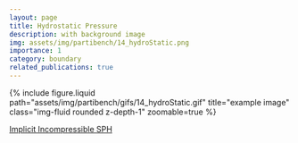 ```yaml
---
layout: page
title: Hydrostatic Pressure
description: with background image
img: assets/img/partibench/14_hydroStatic.png
importance: 1
category: boundary
related_publications: true
---
```


{% include figure.liquid path="assets/img/partibench/gifs/14_hydroStatic.gif" title="example image" class="img-fluid rounded z-depth-1" zoomable=true %}


[Implicit Incompressible SPH](https://cg.informatik.uni-freiburg.de/publications/2013_TVCG_IISPH.pdf)
